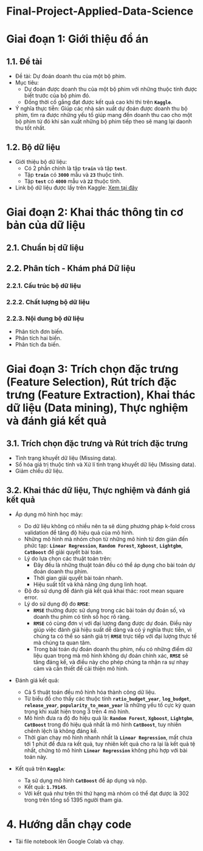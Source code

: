 # Final-Project-Applied-Data-Science

# **Giai đoạn 1: Giới thiệu đồ án**
## **1.1. Đề tài**
- Đề tài: Dự đoán doanh thu của một bộ phim.
- Mục tiêu:
  - Dự đoán được doanh thu của một bộ phim với những thuộc tính được biết trước của bộ phim đó.
  - Đồng thời cố gắng đạt được kết quả cao khi thi trên **`Kaggle`**.
- Ý nghĩa thực tiễn: Giúp các nhà sản xuất dự đoán được doanh thu bộ phim, tìm ra được những yếu tố giúp mang đến doanh thu cao cho một bộ phim từ đó khi sản xuất những bộ phim tiếp theo sẽ mang lại daonh thu tốt nhất.
## **1.2. Bộ dữ liệu**
- Giới thiệu bộ dữ liệu:
  - Có 2 phần chính là tập **`train`** và tập **`test`**.
  - Tập **`train`** có **`3000`** mẫu và **`23`** thuộc tính.
  - Tập **`test`** có **`4000`** mẫu và **`22`** thuộc tính.
- Link bộ dữ liệu được lấy trên Kaggle: [Xem tại đây](https://www.kaggle.com/competitions/tmdb-box-office-prediction)

# **Giai đoạn 2: Khai thác thông tin cơ bản của dữ liệu**
## **2.1. Chuẩn bị dữ liệu**
## **2.2. Phân tích - Khám phá Dữ liệu**
### **2.2.1. Cấu trúc bộ dữ liệu**
### **2.2.2. Chất lượng bộ dữ liệu**
### **2.2.3. Nội dung bộ dữ liệu**
- Phân tích đơn biến.
- Phân tích hai biến.
- Phân tích đa biến.

# **Giai đoạn 3: Trích chọn đặc trưng (Feature Selection), Rút trích đặc trưng (Feature Extraction), Khai thác dữ liệu (Data mining), Thực nghiệm và đánh giá kết quả**
## **3.1. Trích chọn đặc trưng và Rút trích đặc trưng**
- Tình trạng khuyết dữ liệu (Missing data).
- Số hóa giá trị thuộc tính và Xử lí tình trạng khuyết dữ liệu (Missing data).
- Giảm chiều dữ liệu.
## **3.2. Khai thác dữ liệu, Thực nghiệm và đánh giá kết quả**
- Áp dụng mô hình học máy:
  - Do dữ liệu không có  nhiều nên ta sẽ dùng phương pháp k-fold cross validation để tăng độ hiệu quả của mô hình.
  - Những mô hình mà nhóm chọn từ những mô hình từ đơn giản đến phức tạp: **`Linear Regression`**, **`Random Forest`**, **`Xgboost`**, **`Lightgbm`**, **`CatBoost`** để giải quyết bài toán.
  - Lý do lựa chọn các thuật toán trên:
    + Đây đều là những thuật toán đều có thể áp dụng cho bài toán dự đoán doanh thu phim.
    + Thời gian giải quyết bài toán nhanh.
    + Hiệu suất tốt và khả năng ứng dụng linh hoạt.
  - Độ đo sử dụng để đánh giá kết quả khai thác: root mean square error.
  - Lý do sử dụng độ đo **`RMSE`**:
    + **`RMSE`** thường được sử dụng trong các bài toán dự đoán số, và doanh thu phim có tính số học rõ ràng.
    + **`RMSE`** có cùng đơn vị với đại lượng đang được dự đoán. Điều này giúp việc đánh giá hiệu suất dễ dàng và có ý nghĩa thực tiễn, vì chúng ta có thể so sánh giá trị **`RMSE`** trực tiếp với đại lượng thực tế mà chúng ta quan tâm.
    + Trong bài toán dự đoán doanh thu phim, nếu có những điểm dữ liệu quan trọng mà mô hình không dự đoán chính xác, **`RMSE`** sẽ tăng đáng kể, và điều này cho phép chúng ta nhận ra sự nhạy cảm và cần thiết để cải thiện mô hình.
      
- Đánh giá kết quả:
  - Cả 5 thuật toán đều mô hình hóa thành công dữ liệu.
  - Từ biểu đồ cho thấy các thuộc tính **`ratio_budget_year`**, **`log_budget`**, **`release_year`**, **`popularity_to_mean_year`** là những yếu tố cực kỳ quan trọng khi xuất hiện trong 3 trên 4 mô hình.
  - Mô hình đưa ra độ đo hiệu quả là: **`Random Forest`**, **`Xgboost`**, **`Lightgbm`**, **`CatBoost`** trong đó hiệu quả nhất là mô hình **`CatBoost`**, tuy nhiên chênh lệch là không đáng kể.
  - Thời gian chạy mô hình nhanh nhất là **`Linear Regression`**, mất chưa tới 1 phút để đưa ra kết quả, tuy nhiên kết quả cho ra lại là kết quả tệ nhất, chứng tỏ mô hình **`Linear Regression`** không phù hợp với bài toán này.

- Kết quả trên **`Kaggle`**:
  - Ta sử dụng mô hình **`CatBoost`** để áp dụng và nộp.
  - Kết quả: **`1.79145`**.
  - Với kết quả như trên thì thứ hạng mà nhóm có thể đạt được là 302 trong trên tổng số 1395 người tham gia.
   
# **4. Hướng dẫn chạy code**
- Tải file notebook lên Google Colab và chạy.
